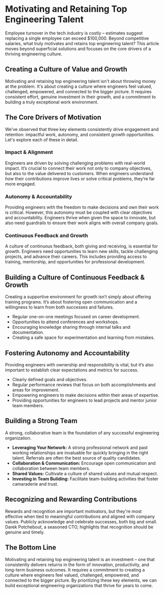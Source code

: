 # Motivating and Retaining Top Engineering Talent

Employee turnover in the tech industry is costly – estimates suggest replacing a single employee can exceed $100,000.  Beyond competitive salaries, what truly motivates and retains top engineering talent? This article moves beyond superficial solutions and focuses on the core drivers of a thriving engineering culture.

## Creating a Culture of Value and Growth

Motivating and retaining top engineering talent isn't about throwing money at the problem. It's about creating a culture where engineers feel valued, challenged, empowered, and connected to the bigger picture. It requires consistent effort, genuine investment in their growth, and a commitment to building a truly exceptional work environment. 

## The Core Drivers of Motivation

We’ve observed that three key elements consistently drive engagement and retention: impactful work, autonomy, and consistent growth opportunities. Let's explore each of these in detail.

### Impact & Alignment

Engineers are driven by solving challenging problems with real-world impact. It’s crucial to connect their work not only to company objectives, but also to the value delivered to customers. When engineers understand *how* their contributions improve lives or solve critical problems, they’re far more engaged. 

### Autonomy & Accountability

Providing engineers with the freedom to make decisions and own their work is critical. However, this autonomy must be coupled with clear objectives and accountability. Engineers thrive when given the space to innovate, but also need guardrails to ensure their work aligns with overall company goals.

### Continuous Feedback and Growth

A culture of continuous feedback, both giving and receiving, is essential for growth. Engineers need opportunities to learn new skills, tackle challenging projects, and advance their careers. This includes providing access to training, mentorship, and opportunities for professional development.

## Building a Culture of Continuous Feedback & Growth

Creating a supportive environment for growth isn’t simply about offering training programs. It’s about fostering open communication and a willingness to learn from both successes and failures. 

*   Regular one-on-one meetings focused on career development.
*   Opportunities to attend conferences and workshops.
*   Encouraging knowledge sharing through internal talks and documentation.
*   Creating a safe space for experimentation and learning from mistakes.

## Fostering Autonomy and Accountability

Providing engineers with ownership and responsibility is vital, but it’s also important to establish clear expectations and metrics for success.

*   Clearly defined goals and objectives.
*   Regular performance reviews that focus on both accomplishments and areas for improvement.
*   Empowering engineers to make decisions within their areas of expertise.
*   Providing opportunities for engineers to lead projects and mentor junior team members.

## Building a Strong Team

A strong, collaborative team is the foundation of any successful engineering organization. 

*   **Leveraging Your Network:** A strong professional network and past working relationships are invaluable for quickly bringing in the right talent. Referrals are often the best source of quality candidates.
*   **Collaboration & Communication:** Encourage open communication and collaboration between team members. 
*   **Shared Values:** Cultivate a culture of shared values and mutual respect.
*   **Investing in Team Building:**  Facilitate team-building activities that foster camaraderie and trust. 

## Recognizing and Rewarding Contributions

Rewards and recognition are important motivators, but they're most effective when tied to meaningful contributions and aligned with company values. Publicly acknowledge and celebrate successes, both big and small. Darek Potchebout, a seasoned CTO, highlights that recognition should be genuine and timely.

## The Bottom Line

Motivating and retaining top engineering talent is an investment – one that consistently delivers returns in the form of innovation, productivity, and long-term business outcomes. It requires a commitment to creating a culture where engineers feel valued, challenged, empowered, and connected to the bigger picture.  By prioritizing these key elements, we can build exceptional engineering organizations that thrive for years to come.